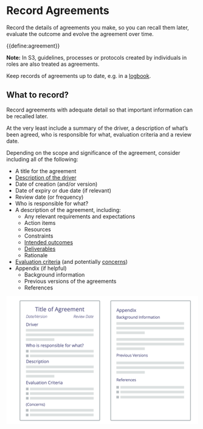 # Record Agreements

<summary>
Record the details of agreements you make, so you can recall them later, evaluate the outcome and evolve the agreement over time.
</summary>

{{define:agreement}}

**Note:** In S3, guidelines, processes or protocols created by individuals in roles are also treated as agreements.

Keep records of agreements up to date, e.g. in a [logbook](glossary:logbook).


## What to record?

Record agreements with adequate detail so that important information can be recalled later.

At the very least include a summary of the driver, a description of what’s been agreed, who is responsible for what, evaluation criteria and a review date.

Depending on the scope and significance of the agreement, consider including all of the following:

-   A title for the agreement
-   [Description of the driver](section:describe-organizational-drivers)
-   Date of creation (and/or version)
-   Date of expiry or due date (if relevant)
-   Review date (or frequency)
-   Who is responsible for what?
-   A description of the agreement, including:
    -   Any relevant requirements and expectations
    -   Action items
    -   Resources
    -   Constraints
    -   [Intended outcomes](section:clarify-intended-outcome)
    -   [Deliverables](section:describe-deliverables)
    -   Rationale
-   [Evaluation criteria](section:evaluation-criteria) (and potentially [concerns](glossary:concern))
-   Appendix (if helpful)
    -   Background information
    -   Previous versions of the agreements
    -   References

![Template for agreements](img/templates/agreement-template.png)
